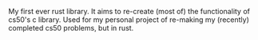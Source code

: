 My first ever rust library.
It aims to re-create (most of) the functionality of cs50's c library.
Used for my personal project of re-making my (recently) completed cs50 problems, but in rust.
